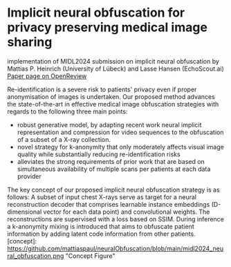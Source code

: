 # Implicit neural obfuscation for privacy preserving medical image sharing
implementation of MIDL2024 submission on implicit neural obfuscation 
by Mattias P. Heinrich (University of Lübeck) and Lasse Hansen (EchoScout.ai)
[Paper page on OpenReview](https://openreview.net/forum?id=Q5CTUZHp5U)

Re-identification is a severe risk to patients' privacy even if proper anonymisation of images is undertaken. Our proposed method advances the state-of-the-art in effective medical image obfuscation strategies with regards to the following three main points:
* robust generative model, by adapting recent work neural implicit representation and compression for video sequences to the obfuscation of a subset of a X-ray collection.
* novel strategy for k-anonymity that only moderately affects visual image quality while substantially reducing re-identification risks
* alleviates the strong requirements of prior work that are based on simultaneous availability of multiple scans per patients at each data provider

The key concept of our proposed implicit neural obfuscation strategy is as follows: A subset of input chest X-rays serve as target for a neural reconstruction decoder that comprises learnable instance embeddings (D-dimensional vector for each data point) and convolutional weights. The reconstructions are supervised with a loss based on SSIM. During inference a k-anonymity mixing is introduced that aims to obfuscate patient information by adding latent code information from other patients.
[concept]: https://github.com/mattiaspaul/neuralObfuscation/blob/main/midl2024_neural_obfuscation.png "Concept Figure"
